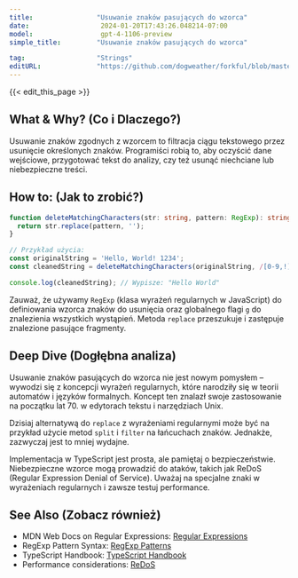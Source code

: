 ```yaml
---
title:                "Usuwanie znaków pasujących do wzorca"
date:                  2024-01-20T17:43:26.048214-07:00
model:                 gpt-4-1106-preview
simple_title:         "Usuwanie znaków pasujących do wzorca"

tag:                  "Strings"
editURL:              "https://github.com/dogweather/forkful/blob/master/content/pl/typescript/deleting-characters-matching-a-pattern.md"
---
```


{{< edit_this_page >}}

## What & Why? (Co i Dlaczego?)
Usuwanie znaków zgodnych z wzorcem to filtracja ciągu tekstowego przez usunięcie określonych znaków. Programiści robią to, aby oczyścić dane wejściowe, przygotować tekst do analizy, czy też usunąć niechciane lub niebezpieczne treści.

## How to: (Jak to zrobić?)
```TypeScript
function deleteMatchingCharacters(str: string, pattern: RegExp): string {
  return str.replace(pattern, '');
}

// Przykład użycia:
const originalString = 'Hello, World! 1234';
const cleanedString = deleteMatchingCharacters(originalString, /[0-9,!]/g);

console.log(cleanedString); // Wypisze: "Hello World"
```
Zauważ, że używamy `RegExp` (klasa wyrażeń regularnych w JavaScript) do definiowania wzorca znaków do usunięcia oraz globalnego flagi `g` do znalezienia wszystkich wystąpień. Metoda `replace` przeszukuje i zastępuje znalezione pasujące fragmenty.

## Deep Dive (Dogłębna analiza)
Usuwanie znaków pasujących do wzorca nie jest nowym pomysłem – wywodzi się z koncepcji wyrażeń regularnych, które narodziły się w teorii automatów i języków formalnych. Koncept ten znalazł swoje zastosowanie na początku lat 70. w edytorach tekstu i narzędziach Unix.

Dzisiaj alternatywą do `replace` z wyrażeniami regularnymi może być na przykład użycie metod `split` i `filter` na łańcuchach znaków. Jednakże, zazwyczaj jest to mniej wydajne.

Implementacja w TypeScript jest prosta, ale pamiętaj o bezpieczeństwie. Niebezpieczne wzorce mogą prowadzić do ataków, takich jak ReDoS (Regular Expression Denial of Service). Uważaj na specjalne znaki w wyrażeniach regularnych i zawsze testuj performance.

## See Also (Zobacz również)
- MDN Web Docs on Regular Expressions: [Regular Expressions](https://developer.mozilla.org/en-US/docs/Web/JavaScript/Guide/Regular_Expressions)
- RegExp Pattern Syntax: [RegExp Patterns](https://www.regular-expressions.info/javascript.html)
- TypeScript Handbook: [TypeScript Handbook](https://www.typescriptlang.org/docs/)
- Performance considerations: [ReDoS](https://owasp.org/www-community/attacks/Regular_expression_Denial_of_Service_-_ReDoS)

